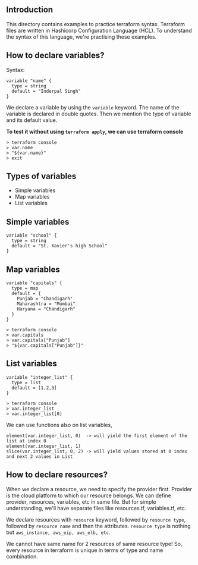 ## Introduction
This directory contains examples to practice terraform syntax. Terraform files are written in Hashicorp Configuration Language (HCL). To understand the syntax of this language, we're practising these examples.

## How to declare variables?
Syntax: <br>
```
variable "name" {
  type = string
  default = "Inderpal Singh"
}
```

We declare a variable by using the `variable` keyword. The name of the variable is declared in double quotes. Then we mention the type of variable and its default value.

**To test it without using `terraform apply`, we can use terraform console** <br>
```
> terraform console
> var.name
> "${var.name}"
> exit
```

## Types of variables
* Simple variables
* Map variables
* List variables

## Simple variables
```
variable "school" {
  type = string
  default = "St. Xavier's high School"
}
```

## Map variables
```
variable "capitals" {
  type = map
  default = {
    Punjab = "Chandigarh"
    Maharashtra = "Mumbai"
    Haryana = "Chandigarh"
  }
}
```

```
> terraform console
> var.capitals
> var.capitals["Punjab"]
> "${var.capitals["Punjab"]}"
```

## List variables
```
variable "integer_list" {
  type = list
  default = [1,2,3]
}
```

```
> terraform console
> var.integer_list
> var.integer_list[0]
```

We can use functions also on list variables,
```
element(var.integer_list, 0)  -> will yield the first element of the list at index 0
element(var.integer_list, 1)
slice(var.integer_list, 0, 2) -> will yield values stored at 0 index and next 2 values in List
```

## How to declare resources?
When we declare a resource, we need to specify the provider first. Provider is the cloud platform to which our resource belongs. We can define provider, resources, variables, etc in same file. But for simple understanding, we'll have separate files like resources.tf, variables.tf, etc.

We declare resources with `resource` keyword, followed by `resource type`, followed by `resource name` and then the attributes. `resource type` is nothing but `aws_instance, aws_eip, aws_elb, etc`.

We cannot have same name for 2 resources of same resource type! So, every resource in terraform is unique in terms of type and name combination.
